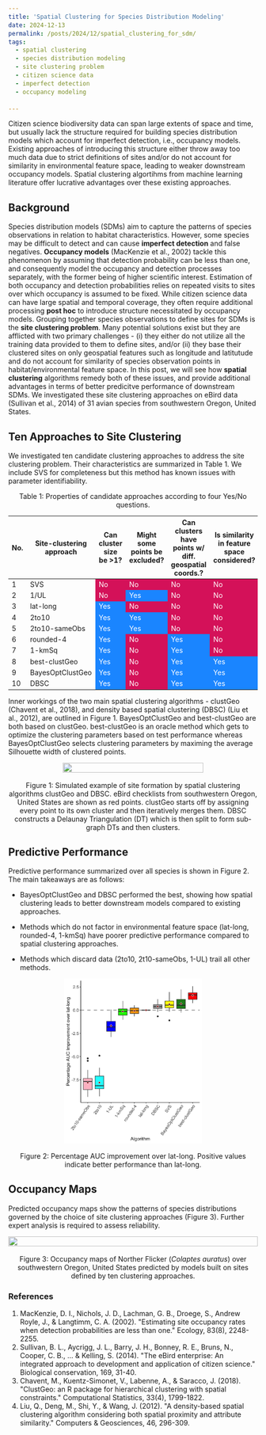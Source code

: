 ```yaml
---
title: 'Spatial Clustering for Species Distribution Modeling'
date: 2024-12-13
permalink: /posts/2024/12/spatial_clustering_for_sdm/
tags:
  - spatial clustering
  - species distribution modeling
  - site clustering problem
  - citizen science data
  - imperfect detection
  - occupancy modeling

---
```

Citizen science biodiversity data can span large extents of space and time, but usually lack the structure required for building species distribution models which account for imperfect detection, i.e., occupancy models. Existing approaches of introducing this structure either throw away too much data due to strict definitions of sites and/or do not account for similarity in environmental feature space, leading to weaker downstream occupancy models. Spatial clustering algortihms from machine learning literature offer lucrative advantages over these existing approaches.


## Background

Species distribution models (SDMs) aim to capture the patterns of species observations in relation to habitat characteristics. However, some species may be difficult to detect and can cause **imperfect detection** and false negatives. **Occupancy models** (MacKenzie et al., 2002) tackle this phenomenon by assuming that detection probability can be less than one, and consequently model the occupancy and detection processes separately, with the former being of higher scientific interest. Estimation of both occupancy and detection probabilities relies on repeated visits to sites over which occupancy is assumed to be fixed. While citizen science data can have large spatial and temporal coverage, they often require additional processing **post hoc** to introduce structure necessitated by occupancy models. Grouping together species observations to define sites for SDMs is the **site clustering problem**. Many potential solutions exist but they are afflicted with two primary challenges - (i) they either do not utilize all the training data provided to them to define sites, and/or (ii) they base their clustered sites on only geospatial features such as longitude and latitutude and do not account for similarity of species observation points in habitat/environmental feature space. In this post, we will see how **spatial clustering** algorithms remedy both of these issues, and provide additional advantages in terms of better predicitve performance of downstream SDMs. We investigated these site clustering approaches on eBird data (Sullivan et al., 2014) of 31 avian species from southwestern Oregon, United States.


## Ten Approaches to Site Clustering

We investigated ten candidate clustering approaches to address the site clustering problem. Their characteristics are summarized in Table 1. We include SVS for completeness but this method has known issues with parameter identifiability.

<center><p>Table 1: Properties of candidate approaches according to four Yes/No questions.</p>
<table>
  <thead>
    <tr>
      <th>No.</th>
      <th>Site-clustering approach</th>
      <th>Can cluster size be &gt;1?</th>
      <th>Might some points be excluded?</th>
      <th>Can clusters have points w/ diff. geospatial coords.?</th>
      <th>Is similarity in feature space considered?</th>
    </tr>
  </thead>
  <tbody>
    <tr>
      <td>1</td>
      <td>SVS</td>
      <td style="background-color:#D41159; color:white;">No</td>
      <td style="background-color:#D41159; color:white;">No</td>
      <td style="background-color:#D41159; color:white;">No</td>
      <td style="background-color:#D41159; color:white;">No</td>
    </tr>
    <tr>
      <td>2</td>
      <td>1/UL</td>
      <td style="background-color:#D41159; color:white;">No</td>
      <td style="background-color:#1A85FF; color:white;">Yes</td>
      <td style="background-color:#D41159; color:white;">No</td>
      <td style="background-color:#D41159; color:white;">No</td>
    </tr>
    <tr>
      <td>3</td>
      <td>lat-long</td>
      <td style="background-color:#1A85FF; color:white;">Yes</td>
      <td style="background-color:#D41159; color:white;">No</td>
      <td style="background-color:#D41159; color:white;">No</td>
      <td style="background-color:#D41159; color:white;">No</td>
    </tr>
    <tr>
      <td>4</td>
      <td>2to10</td>
      <td style="background-color:#1A85FF; color:white;">Yes</td>
      <td style="background-color:#1A85FF; color:white;">Yes</td>
      <td style="background-color:#D41159; color:white;">No</td>
      <td style="background-color:#D41159; color:white;">No</td>
    </tr>
    <tr>
      <td>5</td>
      <td>2to10-sameObs</td>
      <td style="background-color:#1A85FF; color:white;">Yes</td>
      <td style="background-color:#1A85FF; color:white;">Yes</td>
      <td style="background-color:#D41159; color:white;">No</td>
      <td style="background-color:#D41159; color:white;">No</td>
    </tr>
    <tr>
      <td>6</td>
      <td>rounded-4</td>
      <td style="background-color:#1A85FF; color:white;">Yes</td>
      <td style="background-color:#D41159; color:white;">No</td>
      <td style="background-color:#1A85FF; color:white;">Yes</td>
      <td style="background-color:#D41159; color:white;">No</td>
    </tr>
    <tr>
      <td>7</td>
      <td>1-kmSq</td>
      <td style="background-color:#1A85FF; color:white;">Yes</td>
      <td style="background-color:#D41159; color:white;">No</td>
      <td style="background-color:#1A85FF; color:white;">Yes</td>
      <td style="background-color:#D41159; color:white;">No</td>
    </tr>
    <tr>
      <td>8</td>
      <td>best-clustGeo</td>
      <td style="background-color:#1A85FF; color:white;">Yes</td>
      <td style="background-color:#D41159; color:white;">No</td>
      <td style="background-color:#1A85FF; color:white;">Yes</td>
      <td style="background-color:#1A85FF; color:white;">Yes</td>
    </tr>
    <tr>
      <td>9</td>
      <td>BayesOptClustGeo</td>
      <td style="background-color:#1A85FF; color:white;">Yes</td>
      <td style="background-color:#D41159; color:white;">No</td>
      <td style="background-color:#1A85FF; color:white;">Yes</td>
      <td style="background-color:#1A85FF; color:white;">Yes</td>
    </tr>
    <tr>
      <td>10</td>
      <td>DBSC</td>
      <td style="background-color:#1A85FF; color:white;">Yes</td>
      <td style="background-color:#D41159; color:white;">No</td>
      <td style="background-color:#1A85FF; color:white;">Yes</td>
      <td style="background-color:#1A85FF; color:white;">Yes</td>
    </tr>
  </tbody>
</table>
</center>



Inner workings of the two main spatial clustering algorithms - clustGeo (Chavent et al., 2018), and density based spatial clustering (DBSC) (Liu et al., 2012), are outlined in Figure 1. BayesOptClustGeo and best-clustGeo are both based on clustGeo. best-clustGeo is an oracle method which gets to optimize the clustering parameters based on test performance whereas BayesOptClustGeo selects clustering parameters by maximing the average Silhouette width of clustered points.



<center>
<p align="center">
  <img src="/images/spatial_clustering_blog/example_map.png" width="75%" height="75%" />
</p>
<p align = "center">
Figure 1: Simulated example of site formation by spatial clustering algorithms clustGeo and DBSC. eBird checklists from southwestern Oregon, United States are shown as red points. clustGeo starts off by assigning every point to its own cluster and then iteratively merges them. DBSC constructs a Delaunay Triangulation (DT) which is then split to form sub-graph DTs and then clusters.
</p>
</center>


## Predictive Performance

Predictive performance summarized over all species is shown in Figure 2. The main takeaways are as follows:
* BayesOptClustGeo and DBSC performed the best, showing how spatial clustering leads to better downstream models compared to existing approaches.

* Methods which do not factor in environmental feature space (lat-long, rounded-4, 1-kmSq) have poorer predictive performance compared to spatial clustering approaches.

* Methods which discard data (2to10, 2t10-sameObs, 1-UL) trail all other methods.

<center>
<p align="center">
  <img src="/images/spatial_clustering_blog/auc_perc_diff.png" width="55%" height="55%" />
</p>
<p align = "center">
Figure 2: Percentage AUC improvement over lat-long. Positive values indicate better performance than lat-long.
</p>
</center>

## Occupancy Maps

Predicted occupancy maps show the patterns of species distributions governed by the choice of site clustering approaches (Figure 3). Further expert analysis is required to assess reliability. 

<center>
<p align="center">
  <img src="/images/spatial_clustering_blog/NOFL_occu_maps.png" width="100%" height="100%" />
</p>
<p align = "center">
Figure 3: Occupancy maps of Norther Flicker (<i>Colaptes auratus</i>) over southwestern Oregon, United States predicted by models built on sites defined by ten clustering approaches.
</p>
</center>


### References
1. MacKenzie, D. I., Nichols, J. D., Lachman, G. B., Droege, S., Andrew Royle, J., & Langtimm, C. A. (2002). "Estimating site occupancy rates when detection probabilities are less than one." Ecology, 83(8), 2248-2255.
2. Sullivan, B. L., Aycrigg, J. L., Barry, J. H., Bonney, R. E., Bruns, N., Cooper, C. B., ... & Kelling, S. (2014). "The eBird enterprise: An integrated approach to development and application of citizen science." Biological conservation, 169, 31-40.
3. Chavent, M., Kuentz-Simonet, V., Labenne, A., & Saracco, J. (2018). "ClustGeo: an R package for hierarchical clustering with spatial constraints." Computational Statistics, 33(4), 1799-1822.
4. Liu, Q., Deng, M., Shi, Y., & Wang, J. (2012). "A density-based spatial clustering algorithm considering both spatial proximity and attribute similarity." Computers & Geosciences, 46, 296-309.
